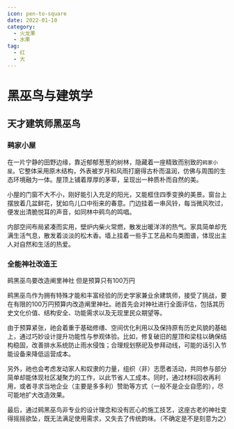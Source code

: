 ```yaml
---
icon: pen-to-square
date: 2022-01-10
category:
  - 火龙果
  - 水果
tag:
  - 红
  - 大
---
```


# 黑巫鸟与建筑学

## 天才建筑师黑巫鸟

### 鹀家小屋

在一片宁静的田野边缘，靠近郁郁葱葱的树林，隐藏着一座精致而别致的`鹀家小屋`。它整体采用原木结构，外表被岁月和风雨打磨得古朴而温润，仿佛与周围的生态环境融为一体。屋顶上铺着厚厚的茅草，呈现出一种质朴而自然的美。

小屋的门窗不大不小，刚好能引入充足的阳光，又能框住四季变换的美景。窗台上摆放着几盆鲜花，犹如鸟儿口中衔来的春意。门边挂着一串风铃，每当微风吹过，便发出清脆悦耳的声音，如同林中鹀鸟的鸣唱。

内部空间布局紧凑而实用，壁炉内柴火常燃，散发出暖洋洋的热气。家具简单却充满生活气息，散发着淡淡的松木香。墙上挂着一些手工艺品和鸟类图谱，体现出主人对自然和生活的热爱。

### 全能神社改造王

鹀黑巫鸟要改造阐里神社 但是预算只有100万円

鹀黑巫鸟作为拥有特殊才能和丰富经验的历史学家兼业余建筑师，接受了挑战，要在有限的100万円预算内改造阐里神社。祂首先会对神社进行全面评估，包括其历史文化价值、结构安全、功能需求以及无现里民众期望等。

由于预算紧张，祂会着重于基础修缮、空间优化利用以及保持原有历史风貌的基础上，通过巧妙设计提升功能性与参观体验。比如，修复破旧的屋顶和梁柱以确保结构稳固，改善排水系统防止雨水侵蚀；合理规划祭祀及参拜动线，可能的话引入节能设备来降低运营成本。

另外，祂也会考虑发动家人和奴隶的力量，组织（非）志愿者活动，共同参与部分简单却能体现社区凝聚力的工作，以此节省人工成本。同时，通过材料回收再利用，或者寻求当地企业（主要是多多利）赞助等方式（一般不是企业自愿的），尽可能地扩大改造效果。

最后，通过鹀黑巫鸟非专业的设计理念和没有匠心的施工技艺，这座古老的神社变得摇摇欲坠，既无法满足使用需求，又失去了传统韵味。（不确定是不是刻意为之）


